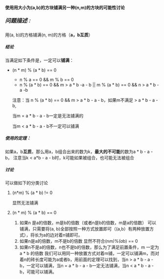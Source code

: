 #### 

#### 使用用大小为(a,b)的方块铺满另一种(n,m)的方块的可能性讨论

##### <font size = 4>问题描述</font>：

用(a, b)的方格铺满(n, m)的方格（**a，b互质**）

##### 结论

当满足如下条件是，一定可以**铺满**：

- (n * m) % (a * b) == 0

  - n % a == 0 && m % b == 0
  - n % (a * b) == 0 && m > a * b -a - b || m % (a * b) == 0 && n > a * b - a -b

  

  

  注意：当 n % (a * b) == 0 && m > a * b - a - b，如果m不满足 > a * b - a -b, 

  当m = a * b - a - b一定是无法铺满的

  当m < a * b - a - b不一定可以铺满



##### *使用的定理*：

如果a，b**互质**，那么用a，b组合出来的数为k，**最大的不可能**的数为a * b - a -b，
注意当k < a*b - a - b时，k可能如果被组合，也可能无法被组合

##### 讨论

可以做如下的分类讨论

1. (n*m) % (a * b) != 0

     显然无法铺满

2.  (n * m) % (a * b) == 0
    1. 如果n 是a的倍数，m是b的倍数（或者n是b的倍数，m是a的倍数）
     可以铺满，只需要将(a, b)全部按照一种方式放置即可（(a,b）有两种放置方式），将长为a的边对着n铺即可。
     2. 如果n是a的倍数，m不是b的倍数
        显然不符合(n*m)%(a*b) == 0
     3. 如果n不是a的倍数，n也不是b的倍数，那么为了满足前置条件，m 一定为 a * b 的倍数
        我们可以用同一种放置方式对着m铺，一定可以铺满m，而对着n的砖长度可能为a或者b，用前面的定理可以找到，当n > a * b - a - b，一定可以铺满，当n = a * b - a - b一定无法铺满，当n < a * b - a - b，可能可以铺满。
